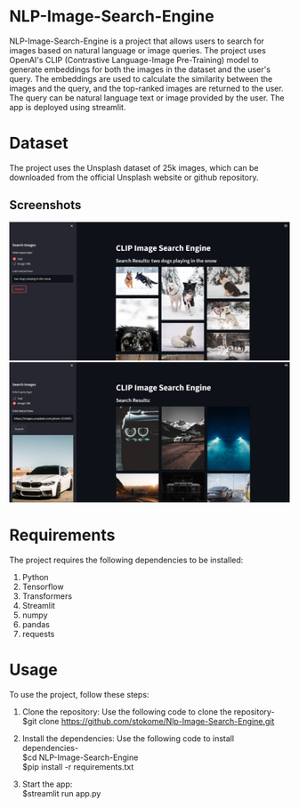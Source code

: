 # NLP-Image-Search-Engine
NLP-Image-Search-Engine is a project that allows users to search for images based on natural language or image queries. The project uses OpenAI's CLIP (Contrastive Language-Image Pre-Training) model to generate embeddings for both the images in the dataset and the user's query. The embeddings are used to calculate the similarity between the images and the query, and the top-ranked images are returned to the user. The query can be natural language text or image provided by the user. The app is deployed using streamlit.

# Dataset
The project uses the Unsplash dataset of 25k images, which can be downloaded from the official Unsplash website or github repository.

## Screenshots
![App Screenshot](https://github.com/stokome/NLP-Image-Search-Engine/blob/main/screenshots/img1.png)
![App Screenshot](https://github.com/stokome/NLP-Image-Search-Engine/blob/main/screenshots/img2.png)

# Requirements
The project requires the following dependencies to be installed:
1. Python   
2. Tensorflow   
3. Transformers   
4. Streamlit
5. numpy   
6. pandas       
7. requests

# Usage
To use the project, follow these steps:

1. Clone the repository: 
  Use the following code to clone the repository-                                                                                                                         
  $git clone https://github.com/stokome/Nlp-Image-Search-Engine.git
  
2. Install the dependencies:
  Use the following code to install dependencies-                                                                                                                         
  $cd NLP-Image-Search-Engine                                                                                                                                             
  $pip install -r requirements.txt
  
3. Start the app:                                                                                                                                                         
  $streamlit run app.py
  

